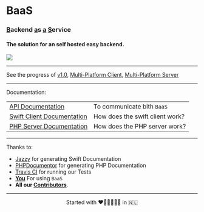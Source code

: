 <h1><a style='text-decoration:none' href='https://BackendasaService.github.io/' target='_blank'>BaaS</a></h1>

<h3><ins>B</ins>ackend <ins>a</ins>s <ins>a</ins> <ins>S</ins>ervice</h3>

<h4>The solution for an self hosted easy backend.</h4>

[![](https://travis-ci.org/BackendasaService/BaaS.svg?branch=master)](https://travis-ci.org/BackendasaService/BaaS)
<br />
<hr />

See the progress of [v1.0](https://github.com/BackendasaService/BaaS/projects/3), [Multi-Platform Client](https://github.com/BackendasaService/BaaS/projects/1), [Multi-Platform Server](https://github.com/BackendasaService/BaaS/projects/2)

---
Documentation: 

<table>
<tr><td><a target='_blank' href='https://backendasaservice.github.io/APIDocumentation/'>API  Documentation</a></td><td>To communicate bith <code>BaaS</code></td></tr>
<tr><td><a target='_blank' href='https://BackendasaService.github.io/Framework'>Swift Client Documentation</a></td><td>How does the swift client work?</td></tr>
<tr><td><a target='_blank' href='https://BackendasaService.github.io/Server'>PHP Server Documentation</a></td><td>How does the PHP server work?</td></tr>
</table>

---
Thanks to:

- [Jazzy](https://github.com/realm/jazzy) for generating Swift Documentation
- [PHPDocumentor](https://phpdoc.org) for generating PHP Documentation
- [Travis CI](https://travis-ci.org) for running our Tests
- **[You](#)** For using `BaaS` 
- **All our [Contributors](https://github.com/BackendasaService/BaaS/graphs/contributors)**.

---
<center>Started with ❤️🧡💛💚💙💜 in 🇳🇱</center>
